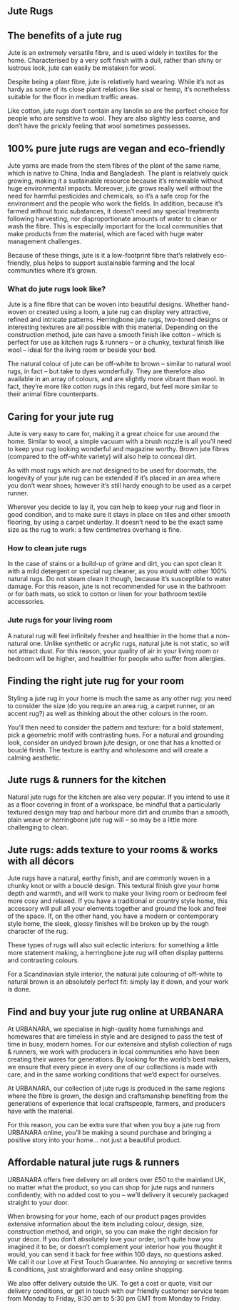  

Jute Rugs
---------

The benefits of a jute rug
--------------------------

Jute is an extremely versatile fibre, and is used widely in textiles for the home. Characterised by a very soft finish with a dull, rather than shiny or lustrous look, jute can easily be mistaken for wool.

Despite being a plant fibre, jute is relatively hard wearing. While it’s not as hardy as some of its close plant relations like sisal or hemp, it’s nonetheless suitable for the floor in medium traffic areas.

Like cotton, jute rugs don’t contain any lanolin so are the perfect choice for people who are sensitive to wool. They are also slightly less coarse, and don’t have the prickly feeling that wool sometimes possesses.

100% pure jute rugs are vegan and eco-friendly
----------------------------------------------

Jute yarns are made from the stem fibres of the plant of the same name, which is native to China, India and Bangladesh. The plant is relatively quick growing, making it a sustainable resource because it’s renewable without huge environmental impacts. Moreover, jute grows really well without the need for harmful pesticides and chemicals, so it’s a safe crop for the environment and the people who work the fields. In addition, because it’s farmed without toxic substances, it doesn’t need any special treatments following harvesting, nor disproportionate amounts of water to clean or wash the fibre. This is especially important for the local communities that make products from the material, which are faced with huge water management challenges.

Because of these things, jute is it a low-footprint fibre that’s relatively eco-friendly, plus helps to support sustainable farming and the local communities where it’s grown.

### What do jute rugs look like?

Jute is a fine fibre that can be woven into beautiful designs. Whether hand-woven or created using a loom, a jute rug can display very attractive, refined and intricate patterns. Herringbone jute rugs, two-toned designs or interesting textures are all possible with this material. Depending on the construction method, jute can have a smooth finish like cotton – which is perfect for use as kitchen rugs & runners – or a chunky, textural finish like wool – ideal for the living room or beside your bed.

The natural colour of jute can be off-white to brown – similar to natural wool rugs, in fact – but take to dyes wonderfully. They are therefore also available in an array of colours, and are slightly more vibrant than wool. In fact, they’re more like cotton rugs in this regard, but feel more similar to their animal fibre counterparts.

Caring for your jute rug
------------------------

Jute is very easy to care for, making it a great choice for use around the home. Similar to wool, a simple vacuum with a brush nozzle is all you’ll need to keep your rug looking wonderful and magazine worthy. Brown jute fibres (compared to the off-white variety) will also help to conceal dirt.

As with most rugs which are not designed to be used for doormats, the longevity of your jute rug can be extended if it’s placed in an area where you don’t wear shoes; however it’s still hardy enough to be used as a carpet runner.

Wherever you decide to lay it, you can help to keep your rug and floor in good condition, and to make sure it stays in place on tiles and other smooth flooring, by using a carpet underlay. It doesn’t need to be the exact same size as the rug to work: a few centimetres overhang is fine.

### How to clean jute rugs

In the case of stains or a build-up of grime and dirt, you can spot clean it with a mild detergent or special rug cleaner, as you would with other 100% natural rugs. Do not steam clean it though, because it’s susceptible to water damage. For this reason, jute is not recommended for use in the bathroom or for bath mats, so stick to cotton or linen for your bathroom textile accessories.

### Jute rugs for your living room

A natural rug will feel infinitely fresher and healthier in the home that a non-natural one. Unlike synthetic or acrylic rugs, natural jute is not static, so will not attract dust. For this reason, your quality of air in your living room or bedroom will be higher, and healthier for people who suffer from allergies.

Finding the right jute rug for your room
----------------------------------------

Styling a jute rug in your home is much the same as any other rug: you need to consider the size (do you require an area rug, a carpet runner, or an accent rug?) as well as thinking about the other colours in the room.

You’ll then need to consider the pattern and texture: for a bold statement, pick a geometric motif with contrasting hues. For a natural and grounding look, consider an undyed brown jute design, or one that has a knotted or bouclé finish. The texture is earthy and wholesome and will create a calming aesthetic.

Jute rugs & runners for the kitchen
-----------------------------------

Natural jute rugs for the kitchen are also very popular. If you intend to use it as a floor covering in front of a workspace, be mindful that a particularly textured design may trap and harbour more dirt and crumbs than a smooth, plain weave or herringbone jute rug will – so may be a little more challenging to clean.

Jute rugs: adds texture to your rooms & works with all décors
-------------------------------------------------------------

Jute rugs have a natural, earthy finish, and are commonly woven in a chunky knot or with a bouclé design. This textural finish give your home depth and warmth, and will work to make your living room or bedroom feel more cosy and relaxed. If you have a traditional or country style home, this accessory will pull all your elements together and ground the look and feel of the space. If, on the other hand, you have a modern or contemporary style home, the sleek, glossy finishes will be broken up by the rough character of the rug.

These types of rugs will also suit eclectic interiors: for something a little more statement making, a herringbone jute rug will often display patterns and contrasting colours.

For a Scandinavian style interior, the natural jute colouring of off-white to natural brown is an absolutely perfect fit: simply lay it down, and your work is done.

Find and buy your jute rug online at URBANARA
---------------------------------------------

At URBANARA, we specialise in high-quality home furnishings and homewares that are timeless in style and are designed to pass the test of time in busy, modern homes. For our extensive and stylish collection of rugs & runners, we work with producers in local communities who have been creating their wares for generations. By looking for the world’s best makers, we ensure that every piece in every one of our collections is made with care, and in the same working conditions that we’d expect for ourselves.

At URBANARA, our collection of jute rugs is produced in the same regions where the fibre is grown, the design and craftsmanship benefiting from the generations of experience that local craftspeople, farmers, and producers have with the material.

For this reason, you can be extra sure that when you buy a jute rug from URBANARA online, you’ll be making a sound purchase and bringing a positive story into your home… not just a beautiful product.

Affordable natural jute rugs & runners
--------------------------------------

URBANARA offers free delivery on all orders over £50 to the mainland UK, no matter what the product, so you can shop for jute rugs and runners confidently, with no added cost to you – we’ll delivery it securely packaged straight to your door.

When browsing for your home, each of our product pages provides extensive information about the item including colour, design, size, construction method, and origin, so you can make the right decision for your décor. If you don’t absolutely love your order, isn’t quite how you imagined it to be, or doesn’t complement your interior how you thought it would, you can send it back for free within 100 days, no questions asked. We call it our Love at First Touch Guarantee. No annoying or secretive terms & conditions, just straightforward and easy online shopping.

We also offer delivery outside the UK. To get a cost or quote, visit our delivery conditions, or get in touch with our friendly customer service team from Monday to Friday, 8:30 am to 5:30 pm GMT from Monday to Friday.

 
